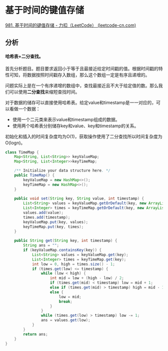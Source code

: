 # 基于时间的键值存储

[981. 基于时间的键值存储 - 力扣（LeetCode） (leetcode-cn.com)](https://leetcode-cn.com/problems/time-based-key-value-store/)

## 分析

#### 哈希表+二分查找。

首先分析题目。题目要求返回小于等于且最接近给定时间戳的值。根据时间戳的特性可知，将数据按照时间戳存入数组，那么这个数组一定是有序且递增的。

问题实际上是在一个有序递增的数组中，查找最接近且不大于给定值的数。那么我们可以使用**二分查找**来缩短查找时间。

对于数据的储存可以直接使用哈希表。给定value和timestamp是一一对应的，可以看做一个数据：

*   使用一个二元类来表示value和timestamp组成的数据。
*   使用两个哈希表分别储存key和value、key和timestamp的关系。

初始化和插入的时间复杂度均为O(1)，获取操作使用了二分查找所以时间复杂度为O(logn)。

```java
class TimeMap {
    Map<String, List<String>> keyValueMap;
    Map<String, List<Integer>>keyTimeMap;

    /** Initialize your data structure here. */
    public TimeMap() {
        keyValueMap = new HashMap<>();
        keyTimeMap = new HashMap<>();
    }
    
    public void set(String key, String value, int timestamp) {
        List<String> values = keyValueMap.getOrDefault(key, new ArrayList<>());
        List<Integer> times = keyTimeMap.getOrDefault(key, new ArrayList<>());
        values.add(value);
        times.add(timestamp);
        keyValueMap.put(key, values);
        keyTimeMap.put(key, times);
    }
    
    public String get(String key, int timestamp) {
        String ans = "";
        if (keyValueMap.containsKey(key)) {
            List<String> values = keyValueMap.get(key);
            List<Integer> times = keyTimeMap.get(key);
            int low = 0, high = times.size() - 1;
            if (times.get(low) <= timestamp) {
                while (low < high) {
                    int mid = low + (high - low) / 2;
                    if (times.get(mid) < timestamp) low = mid + 1;
                    else if (times.get(mid) > timestamp) high = mid - 1;
                    else {
                        low = mid;
                        break;
                    }
                }
                while (times.get(low) > timestamp) low -= 1;
                ans = values.get(low);
            }
        }
        return ans;
    }
}
```

